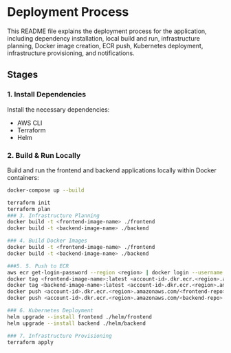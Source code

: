 # Deployment Process

This README file explains the deployment process for the application, including dependency installation, local build and run, infrastructure planning, Docker image creation, ECR push, Kubernetes deployment, infrastructure provisioning, and notifications.

## Stages

### 1. Install Dependencies
Install the necessary dependencies:
- AWS CLI
- Terraform
- Helm

### 2. Build & Run Locally
Build and run the frontend and backend applications locally within Docker containers:
```sh
docker-compose up --build

terraform init
terraform plan
### 3. Infrastructure Planning
docker build -t <frontend-image-name> ./frontend
docker build -t <backend-image-name> ./backend

### 4. Build Docker Images
docker build -t <frontend-image-name> ./frontend
docker build -t <backend-image-name> ./backend

###5. 5. Push to ECR
aws ecr get-login-password --region <region> | docker login --username AWS --password-stdin <account-id>.dkr.ecr.<region>.amazonaws.com
docker tag <frontend-image-name>:latest <account-id>.dkr.ecr.<region>.amazonaws.com/<frontend-repo>:latest
docker tag <backend-image-name>:latest <account-id>.dkr.ecr.<region>.amazonaws.com/<backend-repo>:latest
docker push <account-id>.dkr.ecr.<region>.amazonaws.com/<frontend-repo>:latest
docker push <account-id>.dkr.ecr.<region>.amazonaws.com/<backend-repo>:latest

### 6. Kubernetes Deployment
helm upgrade --install frontend ./helm/frontend
helm upgrade --install backend ./helm/backend

### 7. Infrastructure Provisioning
terraform apply
